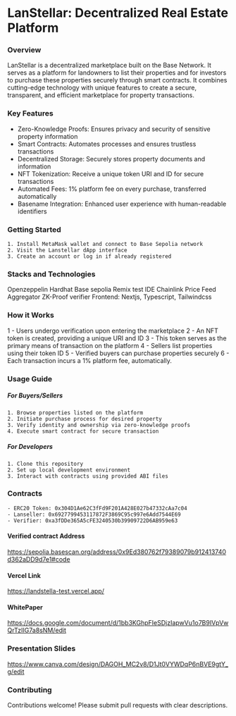 # LanStellar: Decentralized Real Estate Platform
### Overview
LanStellar is a decentralized marketplace built on the Base Network. 
It serves as a platform for landowners to list their properties and 
for investors to purchase these properties securely through smart contracts.
It combines cutting-edge technology with unique features to create a secure, 
transparent, and efficient marketplace for property transactions.

### Key Features
- Zero-Knowledge Proofs: Ensures privacy and security of sensitive property information 
- Smart Contracts: Automates processes and ensures trustless transactions 
- Decentralized Storage: Securely stores property documents and information 
- NFT Tokenization: Receive a unique token URI and ID for secure transactions
- Automated Fees: 1% platform fee on every purchase, transferred automatically
- Basename Integration: Enhanced user experience with human-readable identifiers

### Getting Started
    1. Install MetaMask wallet and connect to Base Sepolia network 
    2. Visit the Lanstellar dApp interface 
    3. Create an account or log in if already registered 

### Stacks and Technologies
Openzeppelin
Hardhat
Base sepolia 
Remix test IDE
Chainlink Price Feed Aggregator
ZK-Proof verifier
Frontend: Nextjs, Typescript, Tailwindcss   

### How it Works

1 - Users undergo verification upon entering the marketplace
2 - An NFT token is created, providing a unique URI and ID
3 - This token serves as the primary means of transaction on the platform
4 - Sellers list properties using their token ID
5 - Verified buyers can purchase properties securely
6 - Each transaction incurs a 1% platform fee, automatically.


### Usage Guide
##### For Buyers/Sellers
    1. Browse properties listed on the platform 
    2. Initiate purchase process for desired property 
    3. Verify identity and ownership via zero-knowledge proofs 
    4. Execute smart contract for secure transaction 

##### For Developers
    1. Clone this repository 
    2. Set up local development environment 
    3. Interact with contracts using provided ABI files 

### Contracts
    - ERC20 Token: 0x304D1Ae62C3fFd9F201A428E027b47332cAa7c04 
    - Lanseller: 0x6927799453117872F3869C95c997e6Add7544E69 
    - Verifier: 0xa3fDDe365A5cFE3240530b39909722D6AB959e63 

#### Verified contract Address
https://sepolia.basescan.org/address/0x9Ed380762f79389079b912413740d362aDD9d7e1#code

#### Vercel Link
https://landstella-test.vercel.app/

#### WhitePaper
https://docs.google.com/document/d/1bb3KGhpFIeSDjzIapwVu1o7B9IVpVwQrTzIIG7a8sNM/edit  


### Presentation Slides
https://www.canva.com/design/DAGOH_MC2v8/D1Jt0VYWDqP6nBVE9gtY_g/edit

### Contributing
Contributions welcome! Please submit pull requests with clear descriptions.
